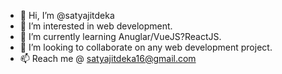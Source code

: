 - 👋 Hi, I’m @satyajitdeka
- 👀 I’m interested in web development.
- 🌱 I’m currently learning Anuglar/VueJS?ReactJS.
- 💞️ I’m looking to collaborate on any web development project.
- 📫 Reach me @ satyajitdeka16@gmail.com

<!---
satyajitdeka/satyajitdeka is a ✨ special ✨ repository because its `README.md` (this file) appears on your GitHub profile.
You can click the Preview link to take a look at your changes.
--->
